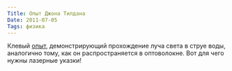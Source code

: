 ```yaml
---
Title: Опыт Джона Тилдана
Date: 2011-07-05
Tags: физика
---
```


<div class="text">Клевый <a href="http://www.youtube.com/watch?v=NwH7qx5468o">опыт</a>, демонстрирующий прохождение луча света в струе воды, аналогично тому, как он распространяется в оптоволокне. Вот для чего нужны лазерные указки!</div>